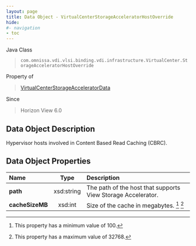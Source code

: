 ```yaml
---
layout: page
title: Data Object - VirtualCenterStorageAcceleratorHostOverride
hide:
#- navigation
- toc
---
```






Java Class
> `com.omnissa.vdi.vlsi.binding.vdi.infrastructure.VirtualCenter.StorageAcceleratorHostOverride`

Property of
> [VirtualCenterStorageAcceleratorData](vdi.infrastructure.VirtualCenter.StorageAcceleratorData.md#field_detail)

Since
> Horizon View 6.0


## Data Object Description

Hypervisor hosts involved in Content Based Read Caching (CBRC).

## Data Object Properties

 Name | Type | Description
:---|:---:|:---
**path**|  xsd:string|  The path of the host that supports View Storage Accelerator.
**cacheSizeMB**|  xsd:int|  Size of the cache in megabytes. [^177] [^178]


 


[^177]: This property has a minimum value of 100.
[^178]: This property has a maximum value of 32768.